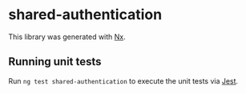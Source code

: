 # shared-authentication

This library was generated with [Nx](https://nx.dev).

## Running unit tests

Run `ng test shared-authentication` to execute the unit tests via [Jest](https://jestjs.io).
